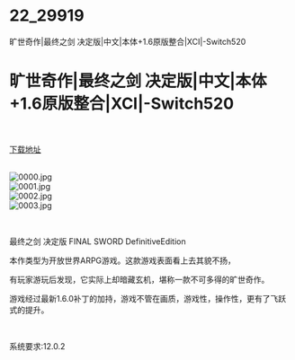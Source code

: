 # 22_29919
旷世奇作|最终之剑 决定版|中文|本体+1.6原版整合|XCI|-Switch520
# 旷世奇作|最终之剑 决定版|中文|本体+1.6原版整合|XCI|-Switch520
 <br/></br>
[下载地址](https://www.switch520.cc/article/29919 "下载地址")
<br/></br>

<p><img title="0000.jpg" src="https://www.switch520.cc/muke_img/2022_04_19_b28f37ec98089.jpg" alt="0000.jpg"><br>
<img title="0001.jpg" src="https://www.switch520.cc/muke_img/2022_04_19_d571063ffc21c.jpg" alt="0001.jpg"><br>
<img title="0002.jpg" src="https://www.switch520.cc/muke_img/2022_04_19_247a385d87733.jpg" alt="0002.jpg"><br>
<img title="0003.jpg" src="https://www.switch520.cc/muke_img/2022_04_19_cd79332d80986.jpg" alt="0003.jpg"></p>
<p>&nbsp;</p>
<p>最终之剑 决定版 FINAL SWORD DefinitiveEdition</p>
<p>本作类型为开放世界ARPG游戏。这款游戏表面看上去其貌不扬，</p>
<p>有玩家游玩后发现，它实际上却暗藏玄机，堪称一款不可多得的旷世奇作。</p>
<p>游戏经过最新1.6.0补丁的加持，游戏不管在画质，游戏性，操作性，更有了飞跃式的提升。</p>
<p>&nbsp;</p>
<p>系统要求:12.0.2</p>



<p>&nbsp;</p>
